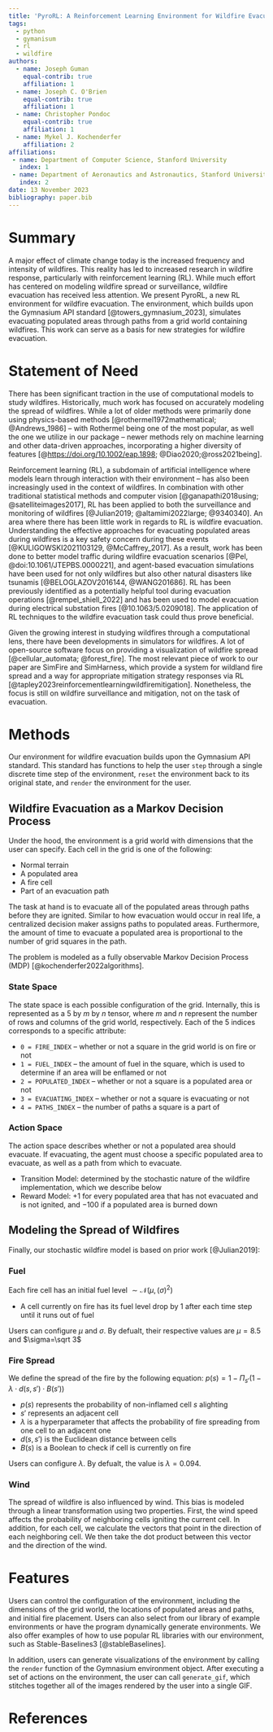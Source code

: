 ```yaml
---
title: 'PyroRL: A Reinforcement Learning Environment for Wildfire Evacuation'
tags:
  - python
  - gymanisum
  - rl
  - wildfire
authors:
  - name: Joseph Guman
    equal-contrib: true
    affiliation: 1
  - name: Joseph C. O'Brien
    equal-contrib: true
    affiliation: 1
  - name: Christopher Pondoc
    equal-contrib: true
    affiliation: 1
  - name: Mykel J. Kochenderfer
    affiliation: 2
affiliations:
 - name: Department of Computer Science, Stanford University
   index: 1
 - name: Department of Aeronautics and Astronautics, Stanford University
   index: 2
date: 13 November 2023
bibliography: paper.bib
---
```


# Summary

A major effect of climate change today is the increased frequency and intensity of wildfires. This reality has led to increased research in wildfire response, particularly with reinforcement learning (RL). While much effort has centered on modeling wildfire spread or surveillance, wildfire evacuation has received less attention. We present PyroRL, a new RL environment for wildfire evacuation. The environment, which builds upon the Gymnasium API standard [@towers_gymnasium_2023], simulates evacuating populated areas through paths from a grid world containing wildfires. This work can serve as a basis for new strategies for wildfire evacuation.

# Statement of Need

There has been significant traction in the use of computational models to study wildfires. Historically, much work has focused on accurately modeling the spread of wildfires. While a lot of older methods were primarily done using physics-based methods  [@rothermel1972mathematical; @Andrews_1986] – with Rothermel being one of the most popular, as well the one we utilize in our package – newer methods rely on machine learning and other data-driven approaches, incorporating a higher diversity of features  [@https://doi.org/10.1002/eap.1898; @Diao2020;@ross2021being].

Reinforcement learning (RL), a subdomain of artificial intelligence where models learn through interaction with their environment – has also been increasingly used in the context of wildfires. In combination with other traditional statistical methods and computer vision [@ganapathi2018using; @satelliteimages2017], RL has been applied to both the surveillance and monitoring of wildfires [@Julian2019; @altamimi2022large; @9340340]. An area where there has been little work in regards to RL is wildfire evacuation. Understanding the effective approaches for evacuating populated areas during wildfires is a key safety concern during these events [@KULIGOWSKI2021103129, @McCaffrey_2017]. As a result, work has been done to better model traffic during wildfire evacuation scenarios [@Pel, @doi:10.1061/JTEPBS.0000221], and agent-based evacuation simulations have been used for not only wildfires but also other natural disasters like tsunamis [@BELOGLAZOV2016144, @WANG201686]. RL has been previously identified as a potentially helpful tool during evacuation operations [@rempel_shiell_2022] and has been used to model evacuation during electrical substation fires [@10.1063/5.0209018]. The application of RL techniques to the wildfire evacuation task could thus prove beneficial. 

Given the growing interest in studying wildfires through a computational lens, there have been developments in simulators for wildfires. A lot of open-source software focus on providing a visualization of wildfire spread [@cellular_automata; @forest_fire]. The most relevant piece of work to our paper are SimFire and SimHarness, which provide a system for wildland fire spread and a way for appropriate mitigation strategy responses via RL [@tapley2023reinforcementlearningwildfiremitigation]. Nonetheless, the focus is still on wildfire surveillance and mitigation, not on the task of evacuation.


# Methods

Our environment for wildfire evacuation builds upon the Gymnasium API standard. This standard has functions to help the user `step` through a single discrete time step of the environment, `reset` the environment back to its original state, and `render` the environment for the user.

## Wildfire Evacuation as a Markov Decision Process

Under the hood, the environment is a grid world with dimensions that the user can specify. Each cell in the grid is one of the following:

- Normal terrain
- A populated area
- A fire cell
- Part of an evacuation path

The task at hand is to evacuate all of the populated areas through paths before they are ignited. Similar to how evacuation would occur in real life, a centralized decision maker assigns paths to populated areas. Furthermore, the amount of time to evacuate a populated area is proportional to the number of grid squares in the path.

The problem is modeled as a fully observable Markov Decision Process (MDP) [@kochenderfer2022algorithms].
 
### State Space

The state space is each possible configuration of the grid. Internally, this is represented as a $5$ by $m$ by $n$ tensor, where $m$ and $n$ represent the number of rows and columns of the grid world, respectively. Each of the $5$ indices corresponds to a specific attribute:

- `0 = FIRE_INDEX` – whether or not a square in the grid world is on fire or not
- `1 = FUEL_INDEX` – the amount of fuel in the square, which is used to determine if an area will be enflamed or not
- `2 = POPULATED_INDEX` – whether or not a square is a populated area or not
- `3 = EVACUATING_INDEX` – whether or not a square is evacuating or not
- `4 = PATHS_INDEX` – the number of paths a square is a part of

### Action Space
The action space describes whether or not a populated area should evacuate. If evacuating, the agent must choose a specific populated area to evacuate, as well as a path from which to evacuate.

- Transition Model: determined by the stochastic nature of the wildfire implementation, which we describe below
- Reward Model: $+1$ for every populated area that has not evacuated and is not ignited, and $-100$ if a populated area is burned down

## Modeling the Spread of Wildfires

Finally, our stochastic wildfire model is based on prior work [@Julian2019]:

### Fuel

Each fire cell has an initial fuel level $\sim \mathcal{N}(\mu, \, (\sigma)^{2})$

- A cell currently on fire has its fuel level drop by $1$ after each time step until it runs out of fuel

Users can configure $\mu$ and $\sigma$. By defualt, their respective values are $\mu=8.5$ and $\sigma=\sqrt 3$

### Fire Spread

We define the spread of the fire by the following equation: $p(s)=1-\Pi_{s'}(1 - \lambda \cdot d(s,s') \cdot B(s'))$

- $p(s)$ represents the probability of non-inflamed cell $s$ alighting
- $s'$ represents an adjacent cell
- $\lambda$ is a hyperparameter that affects the probability of fire spreading from one cell to an adjacent one
- $d(s,s')$ is the Euclidean distance between cells
- $B(s)$ is a Boolean to check if cell is currently on fire

Users can configure $\lambda$. By defualt, the value is $\lambda=0.094$.

### Wind

The spread of wildfire is also influenced by wind. This bias is modeled through a linear transformation using two properties. First, the wind speed affects the probability of neighboring cells igniting the current cell. In addition, for each cell, we calculate the vectors that point in the direction of each neighboring cell. We then take the dot product between this vector and the direction of the wind.

# Features

Users can control the configuration of the environment, including the dimensions of the grid world, the locations of populated areas and paths, and initial fire placement. Users can also select from our library of example environments or have the program dynamically generate environments. We also offer examples of how to use popular RL libraries with our environment, such as Stable-Baselines3 [@stableBaselines].

In addition, users can generate visualizations of the environment by calling the `render` function of the Gymnasium environment object. After executing a set of actions on the environment, the user can call `generate_gif`, which stitches together all of the images rendered by the user into a single GIF.

# References
